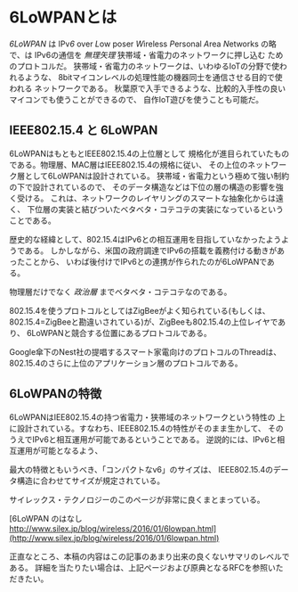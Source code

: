 
6LoWPANとは
===========

_6LoWPAN_ は IPv*6* over *L*ow poser *W*ireless *P*ersonal *A*rea *N*etworks
の略で、は IPv6の通信を *無理矢理* 狭帯域・省電力のネットワークに押し込む
ためのプロトコルだ。
狭帯域・省電力のネットワークは、いわゆるIoTの分野で使われるような、
8bitマイコンレベルの処理性能の機器同士を通信させる目的で使われる
ネットワークである。
秋葉原で入手できるような、比較的入手性の良いマイコンでも使うことができるので、
自作IoT遊びを使うことも可能だ。



IEEE802.15.4 と 6LoWPAN
--------

6LoWPANはもともとIEEE802.15.4の上位層として
規格化が進目られていたものである。物理層、MAC層はIEEE802.15.4の規格に従い、
その上位のネットワーク層として6LoWPANは設計されている。
狭帯域・省電力という極めて強い制約の下で設計されているので、
そのデータ構造などは下位の層の構造の影響を強く受ける。
これは、ネットワークのレイヤリングのスマートな抽象化からは遠く、
下位層の実装と結びついたベタベタ・コテコテの実装になっているということである。


歴史的な経緯として、802.15.4はIPv6との相互運用を目指していなかったようようである。
しかしながら、米国の政府調達でIPv6の搭載を義務付ける動きがあったことから、
いわば後付けでIPv6との連携が作られたのが6LoWPANである。

物理層だけでなく *政治層* までベタベタ・コテコテなのである。



802.15.4を使うプロトコルとしてはZigBeeがよく知られている(もしくは、
802.15.4=ZigBeeと勘違いされている)が、ZigBeeも802.15.4の上位レイヤであり、
6LoWPANと競合する位置にあるプロトコルである。

Google傘下のNest社の提唱するスマート家電向けのプロトコルのThreadは、
802.15.4のさらに上位のアプリケーション層のプロトコルである。



6LoWPANの特徴
-------------

6LoWPANはIEE802.15.4の持つ省電力・狭帯域のネットワークという特性の
上に設計されている。すなわち、IEEE802.15.4の特性がそのまま生かして、
そのうえでIPv6と相互運用が可能であるということである。
逆説的には、IPv6と相互運用が可能となるよう、

最大の特徴ともいうべき、「コンパクトなv6」のサイズは、
IEEE802.15.4のデータ構造に合わせてサイズが規定されている。

サイレックス・テクノロジーのこのページが非常に良くまとまっている。

[6LoWPAN のはなし http://www.silex.jp/blog/wireless/2016/01/6lowpan.html](http://www.silex.jp/blog/wireless/2016/01/6lowpan.html)

正直なところ、本稿の内容はこの記事のあまり出来の良くないサマリのレベルである。
詳細を当たりたい場合は、上記ページおよび原典となるRFCを参照いただきたい。

